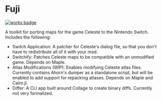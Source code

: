 # Fuji
[![works badge](https://cdn.jsdelivr.net/gh/nikku/works-on-my-machine@v0.2.0/badge.svg)](https://github.com/nikku/works-on-my-machine)

A toolkit for porting maps for the game Celeste to the Nintendo Switch. Includes the following:

* Switch Application: A patcher for Celeste's dialog file, so that you don't have to redistribute all of it with your mod.
* Switchify: Patches Celeste maps to be compatible with an unmodified game. Depends on Maple.
* Atlas Modifications (WIP): Enables modifying Celeste atlas files. Currently contains Ahorn's dumper as a standalone script, but will be enabled to add support for repacking atlases. Depends on Maple and Cairo.jl.
* Differ: A CLI app built around Collage to create binary diffs. Currently not very formalized.
